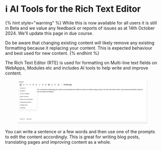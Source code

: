 # ℹ️ AI Tools for the Rich Text Editor

{% hint style="warning" %}
While this is now available for all users it is still in Beta and we value any feedback or reports of issues as at 14th October 2024. We'll update this page in due course.

Do be aware that changing existing content will likely remove any existing formatting because it replacing your content. This is expected behaviour and best used for new content.
{% endhint %}

The Rich Text Editor (RTE) is used for formatting on Multi-line text fields on WebApps, Modules etc and includes AI tools to help write and improve content.

<figure><img src="../../.gitbook/assets/Siteglide-Rich-Text-Editor-AI.png" alt=""><figcaption></figcaption></figure>

You can write a sentence or a few words and then use one of the prompts to edit the content accordingly. This is great for writing blog posts, translating pages and improving content as a whole.
